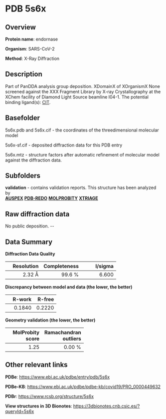 # PDB 5s6x

## Overview

**Protein name**: endornase

**Organism**: SARS-CoV-2

**Method**: X-Ray Diffraction

## Description

Part of PanDDA analysis group deposition. XDomainX of XOrganismX None screened against the XXX Fragment Library by X-ray Crystallography at the XChem facility of Diamond Light Source beamline I04-1. The potential binding ligand(s): [CIT](https://www.rcsb.org/ligand/CIT).

## Basefolder

5s6x.pdb and 5s6x.cif - the coordinates of the threedimensional molecular model

5s6x-sf.cif - deposited diffraction data for this PDB entry

5s6x.mtz - structure factors after automatic refinement of molecular model against the diffraction data.

## Subfolders





**validation** - contains validation reports. This structure has been analyzed by <br>[**AUSPEX**](https://github.com/thorn-lab/coronavirus_structural_task_force/tree/master/pdb/endornase/SARS-CoV-2/5s6x/validation/auspex) [**PDB-REDO**](https://github.com/thorn-lab/coronavirus_structural_task_force/tree/master/pdb/endornase/SARS-CoV-2/5s6x/validation/pdb-redo) [**MOLPROBITY**](https://github.com/thorn-lab/coronavirus_structural_task_force/tree/master/pdb/endornase/SARS-CoV-2/5s6x/validation/molprobity) [**XTRIAGE**](https://github.com/thorn-lab/coronavirus_structural_task_force/blob/master/pdb/endornase/SARS-CoV-2/5s6x/validation/Xtriage_output.log)  



## Raw diffraction data

No public deposition. --<br> 

## Data Summary
**Diffraction Data Quality**

|   | Resolution | Completeness| I/sigma |
|---|-------------:|----------------:|--------------:|
|   |2.32 Å|99.6  %|<img width=50/>6.600|

**Discrepancy between model and data (the lower, the better)**

|   | **R-work**| **R-free**   
|---|-------------:|----------------:|           
||  0.1840|  0.2220|

**Geometry validation (the lower, the better)**

|   |**MolProbity<br>score**| **Ramachandran<br>outliers** 
|---|-------------:|----------------:|
||  1.25|  0.00 %|

 

 



## Other relevant links 
**PDBe**:  https://www.ebi.ac.uk/pdbe/entry/pdb/5s6x

**PDBe-KB**: https://www.ebi.ac.uk/pdbe/pdbe-kb/covid19/PRO_0000449632 
 
**PDBr**: https://www.rcsb.org/structure/5s6x 

**View structures in 3D Bionotes**: https://3dbionotes.cnb.csic.es/?queryId=5s6x

